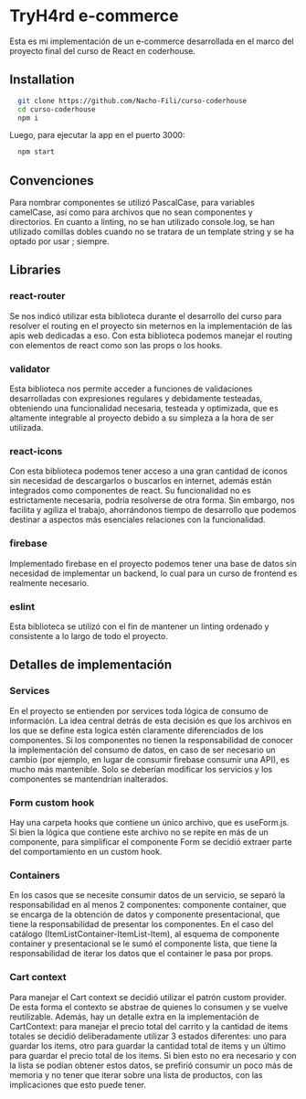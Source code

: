 
# TryH4rd e-commerce

Esta es mi implementación de un e-commerce
desarrollada en el marco del proyecto final
del curso de React en coderhouse.
## Installation

```bash
  git clone https://github.com/Nacho-Fili/curso-coderhouse
  cd curso-coderhouse
  npm i
```

Luego, para ejecutar la app en el puerto 3000:

```bash
  npm start
```
## Convenciones
Para nombrar componentes se utilizó PascalCase, para variables
camelCase, así como para archivos que no sean componentes y directorios.
En cuanto a linting, no se han utilizado console.log, se han utilizado 
comillas dobles cuando no se tratara de un template string y se ha optado
por usar ; siempre.

## Libraries

### react-router
Se nos indicó utilizar esta biblioteca durante el
desarrollo del curso para resolver el routing en
el proyecto sin meternos en la implementación de
las apis web dedicadas a eso. Con esta biblioteca
podemos manejar el routing con elementos de react
como son las props o los hooks.

### validator
Esta biblioteca nos permite acceder a funciones de
validaciones desarrolladas con expresiones regulares
y debidamente testeadas, obteniendo una funcionalidad
necesaria, testeada y optimizada, que es altamente integrable
al proyecto debido a su simpleza a la hora de ser utilizada.

### react-icons

Con esta biblioteca podemos tener acceso a una gran cantidad de 
iconos sin necesidad de descargarlos o buscarlos en internet,
además están integrados como componentes de react. Su funcionalidad
no es estrictamente necesaria, podría resolverse de otra forma. Sin embargo,
nos facilita y agiliza el trabajo, ahorrándonos tiempo de desarrollo
que podemos destinar a aspectos más esenciales relaciones con la funcionalidad.

### firebase
Implementado firebase en el proyecto podemos tener una base de datos
sin necesidad de implementar un backend, lo cual para un curso de frontend
es realmente necesario.

### eslint
Esta biblioteca se utilizó con el fin de mantener un linting ordenado
y consistente a lo largo de todo el proyecto.

## Detalles de implementación

### Services
En el proyecto se entienden por services toda lógica de consumo de información.
La idea central detrás de esta decisión es que los archivos en los que se define 
esta logica estén claramente diferenciados de los componentes. Si los componentes no
tienen la responsabilidad de conocer la implementación del consumo de datos, en caso de
ser necesario un cambio (por ejemplo, en lugar de consumir firebase consumir una API), es mucho más mantenible. Solo se deberían modificar los 
servicios y los componentes se mantendrían inalterados.

### Form custom hook
Hay una carpeta hooks que contiene un único archivo, que es useForm.js.
Si bien la lógica que contiene este archivo no se repite en más de un componente,
para simplificar el componente Form se decidió extraer parte del comportamiento en un custom hook.

### Containers
En los casos que se necesite consumir datos de un servicio, se separó la responsabilidad
en al menos 2 componentes: componente container, que se encarga de la obtención de datos y 
componente presentacional, que tiene la responsabilidad de presentar los componentes. En el caso del 
catálogo (ItemListContainer-ItemList-Item), al esquema de componente container y presentacional
se le sumó el componente lista, que tiene la responsabilidad de iterar los datos que el container le pasa por 
props.

### Cart context
Para manejar el Cart context se decidió utilizar el patrón custom provider. De esta forma el 
contexto se abstrae de quienes lo consumen y se vuelve reutilizable. Además, hay un detalle extra
en la implementación de CartContext: para manejar el precio total del carrito y la cantidad de items totales
se decidió deliberadamente utilizar 3 estados diferentes: uno para guardar los items, otro para guardar la cantidad
total de items y un último para guardar el precio total de los items. Si bien esto no era necesario y 
con la lista se podían obtener estos datos, se prefirió consumir un poco más de memoria y no tener que iterar sobre
una lista de productos, con las implicaciones que esto puede tener.
